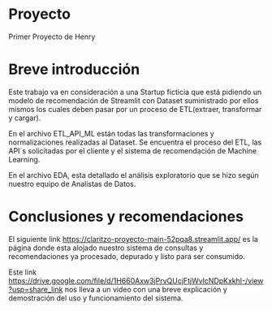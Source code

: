 # Proyecto
Primer Proyecto de Henry

# Breve introducción
Este trabajo va en consideración a una Startup ficticia que está pidiendo un modelo de recomendación de Streamlit con Dataset suministrado por ellos mismos los cuales deben pasar por un proceso de ETL(extraer, transformar y cargar).

En el archivo ETL_API_ML están todas las transformaciones y normalizaciones realizadas al Dataset. Se encuentra el proceso del ETL, 
las API´s solicitadas por el cliente y el sistema de recomendación de Machine Learning. 

En el archivo EDA, esta detallado el análisis exploratorio que se hizo según nuestro equipo de Analistas de Datos.

# Conclusiones y recomendaciones
El siguiente link https://claritzo-proyecto-main-52pqa8.streamlit.app/ es la página donde esta alojado nuestro sistema de consultas y recomendaciones ya procesado, depurado y listo para ser consumido.

Este link https://drive.google.com/file/d/1H660Axw3jPrvQUcjFtjWvlcNDpKxkhI-/view?usp=share_link nos lleva a un video con  una breve explicación y demostración del uso y funcionamiento del sistema.
